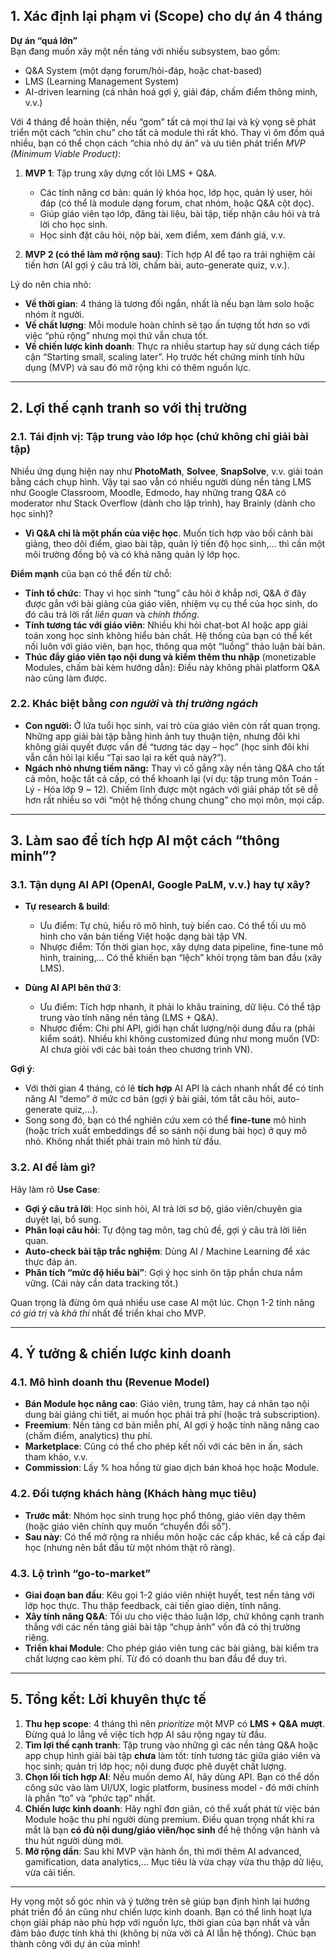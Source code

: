 ## 1. Xác định lại phạm vi (Scope) cho dự án 4 tháng

**Dự án “quá lớn”**  
Bạn đang muốn xây một nền tảng với nhiều subsystem, bao gồm:  
- Q&A System (một dạng forum/hỏi-đáp, hoặc chat-based)  
- LMS (Learning Management System)  
- AI-driven learning (cá nhân hoá gợi ý, giải đáp, chấm điểm thông minh, v.v.)

Với 4 tháng để hoàn thiện, nếu “gom” tất cả mọi thứ lại và kỳ vọng sẽ phát triển một cách “chỉn chu” cho tất cả module thì rất khó. Thay vì ôm đồm quá nhiều, bạn có thể chọn cách “chia nhỏ dự án” và ưu tiên phát triển _MVP (Minimum Viable Product)_:

1. **MVP 1**: Tập trung xây dựng cốt lõi LMS + Q&A.  
   - Các tính năng cơ bản: quản lý khóa học, lớp học, quản lý user, hỏi đáp (có thể là module dạng forum, chat nhóm, hoặc Q&A cột dọc).  
   - Giúp giáo viên tạo lớp, đăng tài liệu, bài tập, tiếp nhận câu hỏi và trả lời cho học sinh.  
   - Học sinh đặt câu hỏi, nộp bài, xem điểm, xem đánh giá, v.v.  

2. **MVP 2 (có thể làm mở rộng sau)**: Tích hợp AI để tạo ra trải nghiệm cải tiến hơn (AI gợi ý câu trả lời, chấm bài, auto-generate quiz, v.v.).

Lý do nên chia nhỏ:  
- **Về thời gian**: 4 tháng là tương đối ngắn, nhất là nếu bạn làm solo hoặc nhóm ít người.  
- **Về chất lượng**: Mỗi module hoàn chỉnh sẽ tạo ấn tượng tốt hơn so với việc “phủ rộng” nhưng mọi thứ vẫn chưa tốt.  
- **Về chiến lược kinh doanh**: Thực ra nhiều startup hay sử dụng cách tiếp cận “Starting small, scaling later”. Họ trước hết chứng minh tính hữu dụng (MVP) và sau đó mở rộng khi có thêm nguồn lực.

---

## 2. Lợi thế cạnh tranh so với thị trường

### 2.1. Tái định vị: Tập trung vào lớp học (chứ không chỉ giải bài tập)

Nhiều ứng dụng hiện nay như **PhotoMath**, **Solvee**, **SnapSolve**, v.v. giải toán bằng cách chụp hình. Vậy tại sao vẫn có nhiều người dùng nền tảng LMS như Google Classroom, Moodle, Edmodo, hay những trang Q&A có moderator như Stack Overflow (dành cho lập trình), hay Brainly (dành cho học sinh)?  
- **Vì Q&A chỉ là một phần của việc học**. Muốn tích hợp vào bối cảnh bài giảng, theo dõi điểm, giao bài tập, quản lý tiến độ học sinh,... thì cần một môi trường đồng bộ và có khả năng quản lý lớp học.

**Điểm mạnh** của bạn có thể đến từ chỗ:  
- **Tính tổ chức**: Thay vì học sinh “tung” câu hỏi ở khắp nơi, Q&A ở đây được gắn với bài giảng của giáo viên, nhiệm vụ cụ thể của học sinh, do đó câu trả lời rất *liên quan* và *chính thống*.  
- **Tính tương tác với giáo viên**: Nhiều khi hỏi chat-bot AI hoặc app giải toán xong học sinh không hiểu bản chất. Hệ thống của bạn có thể kết nối luôn với giáo viên, bạn học, thông qua một “luồng” thảo luận bài bản.  
- **Thúc đẩy giáo viên tạo nội dung và kiếm thêm thu nhập** (monetizable Modules, chấm bài kèm hướng dẫn): Điều này không phải platform Q&A nào cũng làm được.

### 2.2. Khác biệt bằng *con người* và *thị trường ngách*

- **Con người:** Ở lứa tuổi học sinh, vai trò của giáo viên còn rất quan trọng. Những app giải bài tập bằng hình ảnh tuy thuận tiện, nhưng đôi khi không giải quyết được vấn đề “tương tác dạy – học” (học sinh đôi khi vẫn cần hỏi lại kiểu “Tại sao lại ra kết quả này?”).  
- **Ngách nhỏ nhưng tiềm năng:** Thay vì cố gắng xây nền tảng Q&A cho tất cả môn, hoặc tất cả cấp, có thể khoanh lại (ví dụ: tập trung môn Toán - Lý - Hóa lớp 9 ~ 12). Chiếm lĩnh được một ngách với giải pháp tốt sẽ dễ hơn rất nhiều so với “một hệ thống chung chung” cho mọi môn, mọi cấp.  

---

## 3. Làm sao để tích hợp AI một cách “thông minh”?

### 3.1. Tận dụng AI API (OpenAI, Google PaLM, v.v.) hay tự xây?

- **Tự research & build**:  
  - Ưu điểm: Tự chủ, hiểu rõ mô hình, tuỳ biến cao. Có thể tối ưu mô hình cho văn bản tiếng Việt hoặc dạng bài tập VN.  
  - Nhược điểm: Tốn thời gian học, xây dựng data pipeline, fine-tune mô hình, training,… Có thể khiến bạn “lệch” khỏi trọng tâm ban đầu (xây LMS).  

- **Dùng AI API bên thứ 3**:  
  - Ưu điểm: Tích hợp nhanh, ít phải lo khâu training, dữ liệu. Có thể tập trung vào tính năng nền tảng (LMS + Q&A).  
  - Nhược điểm: Chi phí API, giới hạn chất lượng/nội dung đầu ra (phải kiểm soát). Nhiều khi không customized đúng như mong muốn (VD: AI chưa giỏi với các bài toán theo chương trình VN).  

**Gợi ý**:  
- Với thời gian 4 tháng, có lẽ **tích hợp** AI API là cách nhanh nhất để có tính năng AI “demo” ở mức cơ bản (gợi ý bài giải, tóm tắt câu hỏi, auto-generate quiz,…).  
- Song song đó, bạn có thể nghiên cứu xem có thể **fine-tune** mô hình (hoặc trích xuất embeddings để so sánh nội dung bài học) ở quy mô nhỏ. Không nhất thiết phải train mô hình từ đầu.  

### 3.2. AI để làm gì?

Hãy làm rõ **Use Case**:  
- **Gợi ý câu trả lời**: Học sinh hỏi, AI trả lời sơ bộ, giáo viên/chuyên gia duyệt lại, bổ sung.  
- **Phân loại câu hỏi**: Tự động tag môn, tag chủ đề, gợi ý câu trả lời liên quan.  
- **Auto-check bài tập trắc nghiệm**: Dùng AI / Machine Learning để xác thực đáp án.  
- **Phân tích “mức độ hiểu bài”**: Gợi ý học sinh ôn tập phần chưa nắm vững. (Cái này cần data tracking tốt.)

Quan trọng là đừng ôm quá nhiều use case AI một lúc. Chọn 1-2 tính năng *có giá trị* và *khả thi* nhất để triển khai cho MVP.

---

## 4. Ý tưởng & chiến lược kinh doanh

### 4.1. Mô hình doanh thu (Revenue Model)

- **Bán Module học nâng cao**: Giáo viên, trung tâm, hay cá nhân tạo nội dung bài giảng chi tiết, ai muốn học phải trả phí (hoặc trả subscription).  
- **Freemium**: Nền tảng cơ bản miễn phí, AI gợi ý hoặc tính năng nâng cao (chấm điểm, analytics) thu phí.  
- **Marketplace**: Cũng có thể cho phép kết nối với các bên in ấn, sách tham khảo, v.v.  
- **Commission**: Lấy % hoa hồng từ giao dịch bán khoá học hoặc Module.

### 4.2. Đối tượng khách hàng (Khách hàng mục tiêu)

- **Trước mắt**: Nhóm học sinh trung học phổ thông, giáo viên dạy thêm (hoặc giáo viên chính quy muốn “chuyển đổi số”).  
- **Sau này**: Có thể mở rộng ra nhiều môn hoặc các cấp khác, kể cả cấp đại học (nhưng nên bắt đầu từ một nhóm thật rõ ràng).  

### 4.3. Lộ trình “go-to-market”

- **Giai đoạn ban đầu**: Kêu gọi 1-2 giáo viên nhiệt huyết, test nền tảng với lớp học thực. Thu thập feedback, cải tiến giao diện, tính năng.  
- **Xây tính năng Q&A**: Tối ưu cho việc thảo luận lớp, chứ không cạnh tranh thẳng với các nền tảng giải bài tập “chụp ảnh” vốn đã có thị trường riêng.  
- **Triển khai Module**: Cho phép giáo viên tung các bài giảng, bài kiểm tra chất lượng cao kèm phí. Từ đó có doanh thu ban đầu để duy trì.  

---

## 5. Tổng kết: Lời khuyên thực tế

1. **Thu hẹp scope**: 4 tháng thì nên _prioritize_ một MVP có **LMS + Q&A** **mượt**. Đừng quá lo lắng về việc tích hợp AI sâu rộng ngay từ đầu.  
2. **Tìm lợi thế cạnh tranh**: Tập trung vào những gì các nền tảng Q&A hoặc app chụp hình giải bài tập **chưa** làm tốt: tính tương tác giữa giáo viên và học sinh; quản trị lớp học; nội dung được phê duyệt chất lượng.  
3. **Chọn lối tích hợp AI**: Nếu muốn demo AI, hãy dùng API. Bạn có thể dồn công sức vào làm UI/UX, logic platform, business model - đó mới chính là phần “to” và “phức tạp” nhất.  
4. **Chiến lược kinh doanh**: Hãy nghĩ đơn giản, có thể xuất phát từ việc bán Module hoặc thu phí người dùng premium. Điều quan trọng nhất khi ra mắt là bạn **có đủ nội dung/giáo viên/học sinh** để hệ thống vận hành và thu hút người dùng mới.  
5. **Mở rộng dần**: Sau khi MVP vận hành ổn, thì mới thêm AI advanced, gamification, data analytics,... Mục tiêu là vừa chạy vừa thu thập dữ liệu, vừa cải tiến.  

---

Hy vọng một số góc nhìn và ý tưởng trên sẽ giúp bạn định hình lại hướng phát triển đồ án cũng như chiến lược kinh doanh. Bạn có thể linh hoạt lựa chọn giải pháp nào phù hợp với nguồn lực, thời gian của bạn nhất và vẫn đảm bảo được tính khả thi (không bị nửa vời cả AI lẫn hệ thống). Chúc bạn thành công với dự án của mình!